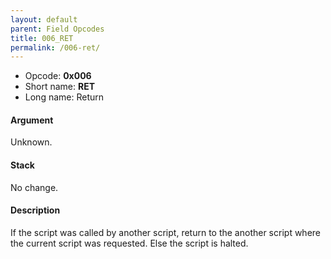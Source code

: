 ```yaml
---
layout: default
parent: Field Opcodes
title: 006_RET
permalink: /006-ret/
---
```


-   Opcode: **0x006**
-   Short name: **RET**
-   Long name: Return

#### Argument

Unknown.

#### Stack

No change.

#### Description

If the script was called by another script, return to the another script where the current script was requested. Else the script is halted.
